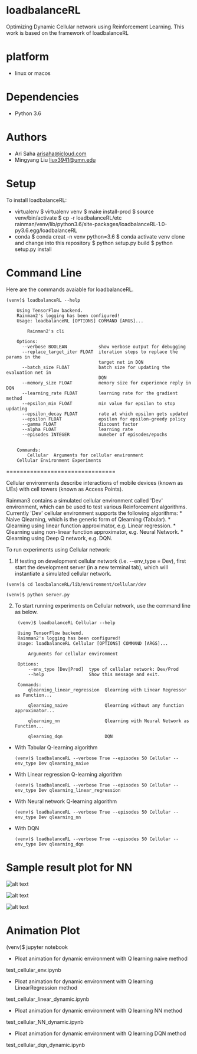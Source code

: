# loadbalanceRL
Optimizing Dynamic Cellular network using Reinforcement Learning.
This work is based on the framework of loadbalanceRL
# platform 
* linux or macos
# Dependencies
* Python 3.6
# Authors
* Ari Saha  <arisaha@icloud.com> 
* Mingyang Liu  <liux3941@umn.edu>
  
Setup
=====
To install loadbalanceRL:
- virtualenv
    $ virtualenv venv
    $ make install-prod
    $ source venv/bin/activate
    $ cp -r loadbalanceRL/etc rainman/venv/lib/python3.6/site-packages/loadbalanceRL-1.0-py3.6.egg/loadbalanceRL
- conda
    $ conda creat -n venv python=3.6
    $ conda activate venv
    clone and change into this repository
    $ python setup.py build
    $ python setup.py install
  
Command Line
============
Here are the commands avaiable for loadbalanceRL.

    (venv)$ loadbalanceRL --help

        Using TensorFlow backend.
        Rainman2's logging has been configured!
        Usage: loadbalanceRL [OPTIONS] COMMAND [ARGS]...

            Rainman2's cli

        Options:
          --verbose BOOLEAN            show verbose output for debugging
          --replace_target_iter FLOAT  iteration steps to replace the params in the
                                       target net in DQN
          --batch_size FLOAT           batch size for updating the evaluation net in
                                       DQN
          --memory_size FLOAT          memory size for experience reply in DQN
          --learning_rate FLOAT        learning rate for the gradient method
          --epsilon_min FLOAT          min value for epsilon to stop updating
          --epsilon_decay FLOAT        rate at which epsilon gets updated
          --epsilon FLOAT              epsilon for epsilon-greedy policy
          --gamma FLOAT                discount factor
          --alpha FLOAT                learning rate
          --episodes INTEGER           numeber of episodes/epochs
          

        Commands:
            Cellular  Arguments for cellular environment
        Cellular Environment Experiments
================================

Cellular environments describe interactions of mobile devices (known as UEs) with cell towers (known as Access Points).

Rainman3 contains a simulated cellular environment called 'Dev' environment, which can be used to test various Reinforcement algorithms. Currently 'Dev' cellular environment supports the following algorithms:
     * Naive Qlearning, which is the generic form of Qlearning (Tabular).
     * Qlearning using linear function approximator, e.g. Linear regression.
     * Qlearning using non-linear function approximator, e.g. Neural Network.
     * Qlearning using Deep Q network, e.g. DQN.

To run experiments using Cellular network:
  1) If testing on development cellular network (i.e. --env_type = Dev), first start the development server (in a new terminal    tab), which will instantiate a simulated cellular network.


    (venv)$ cd loadbalanceRL/lib/environment/cellular/dev

    (venv)$ python server.py

2) To start running experiments on Cellular network, use the command line as below.


        (venv)$ loadbalanceRL Cellular --help

        Using TensorFlow backend.
        Rainman2's logging has been configured!
        Usage: loadbalanceRL Cellular [OPTIONS] COMMAND [ARGS]...

            Arguments for cellular environment

        Options:
            --env_type [Dev|Prod]  type of cellular network: Dev/Prod
            --help                 Show this message and exit.

        Commands:
            qlearning_linear_regression  Qlearning with Linear Regressor as Function...

            qlearning_naive              Qlearning without any function approximator...

            qlearning_nn                 Qlearning with Neural Network as Function...
            
            qlearning_dqn                DQN 



* With Tabular Q-learning algorithm


      (venv)$ loadbalanceRL --verbose True --episodes 50 Cellular --env_type Dev qlearning_naive


* With Linear regression Q-learning algorithm


      (venv)$ loadbalanceRL --verbose True --episodes 50 Cellular --env_type Dev qlearning_linear_regression


* With Neural network Q-learning algorithm

      (venv)$ loadbalanceRL --verbose True --episodes 50 Cellular --env_type Dev qlearning_nn

* With DQN

      (venv)$ loadbalanceRL --verbose True --episodes 50 Cellular --env_type Dev qlearning_dqn

Sample result plot for NN
================================
![alt text](https://github.com/mylzwq/LoadBalanceControl-RL/blob/master/loadbalanceRL/api/dynamic/Hanfoff.png)

![alt text](https://github.com/mylzwq/LoadBalanceControl-RL/blob/master/loadbalanceRL/api/dynamic/Rewards.png)

![alt text](https://github.com/mylzwq/LoadBalanceControl-RL/blob/master/loadbalanceRL/api/dynamic/UE_SLA.png)




Animation Plot
================================
(venv)$ jupyter notebook
* Ploat animation for dynamic environment with Q learning naive method

test_cellular_env.ipynb
* Ploat animation for dynamic environment with Q learning LinearRegression method

test_cellular_linear_dynamic.ipynb
* Ploat animation for dynamic environment with Q learning NN method

test_cellular_NN_dynamic.ipynb
* Ploat animation for dynamic environment with Q learning DQN method

test_cellular_dqn_dynamic.ipynb


